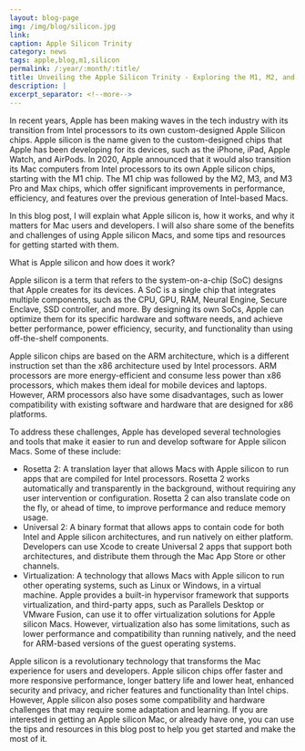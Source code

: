 ```yaml
---
layout: blog-page
img: /img/blog/silicon.jpg
link: 
caption: Apple Silicon Trinity 
category: news
tags: apple,blog,m1,silicon
permalink: /:year/:month/:title/
title: Unveiling the Apple Silicon Trinity - Exploring the M1, M2, and M3 Chips
description: |
excerpt_separator: <!--more-->
---
```


In recent years, Apple has been making waves in the tech industry with its transition from Intel processors to its own custom-designed Apple Silicon chips. <!--more-->Apple silicon is the name given to the custom-designed chips that Apple has been developing for its devices, such as the iPhone, iPad, Apple Watch, and AirPods. In 2020, Apple announced that it would also transition its Mac computers from Intel processors to its own Apple silicon chips, starting with the M1 chip. The M1 chip was followed by the M2, M3, and M3 Pro and Max chips, which offer significant improvements in performance, efficiency, and features over the previous generation of Intel-based Macs.

In this blog post, I will explain what Apple silicon is, how it works, and why it matters for Mac users and developers. I will also share some of the benefits and challenges of using Apple silicon Macs, and some tips and resources for getting started with them.

What is Apple silicon and how does it work?

Apple silicon is a term that refers to the system-on-a-chip (SoC) designs that Apple creates for its devices. A SoC is a single chip that integrates multiple components, such as the CPU, GPU, RAM, Neural Engine, Secure Enclave, SSD controller, and more. By designing its own SoCs, Apple can optimize them for its specific hardware and software needs, and achieve better performance, power efficiency, security, and functionality than using off-the-shelf components.

Apple silicon chips are based on the ARM architecture, which is a different instruction set than the x86 architecture used by Intel processors. ARM processors are more energy-efficient and consume less power than x86 processors, which makes them ideal for mobile devices and laptops. However, ARM processors also have some disadvantages, such as lower compatibility with existing software and hardware that are designed for x86 platforms.

To address these challenges, Apple has developed several technologies and tools that make it easier to run and develop software for Apple silicon Macs. Some of these include:

* Rosetta 2: A translation layer that allows Macs with Apple silicon to run apps that are compiled for Intel processors. Rosetta 2 works automatically and transparently in the background, without requiring any user intervention or configuration. Rosetta 2 can also translate code on the fly, or ahead of time, to improve performance and reduce memory usage.
* Universal 2: A binary format that allows apps to contain code for both Intel and Apple silicon architectures, and run natively on either platform. Developers can use Xcode to create Universal 2 apps that support both architectures, and distribute them through the Mac App Store or other channels.
* Virtualization: A technology that allows Macs with Apple silicon to run other operating systems, such as Linux or Windows, in a virtual machine. Apple provides a built-in hypervisor framework that supports virtualization, and third-party apps, such as Parallels Desktop or VMware Fusion, can use it to offer virtualization solutions for Apple silicon Macs. However, virtualization also has some limitations, such as lower performance and compatibility than running natively, and the need for ARM-based versions of the guest operating systems.

Apple silicon is a revolutionary technology that transforms the Mac experience for users and developers. Apple silicon chips offer faster and more responsive performance, longer battery life and lower heat, enhanced security and privacy, and richer features and functionality than Intel chips. However, Apple silicon also poses some compatibility and hardware challenges that may require some adaptation and learning. If you are interested in getting an Apple silicon Mac, or already have one, you can use the tips and resources in this blog post to help you get started and make the most of it.